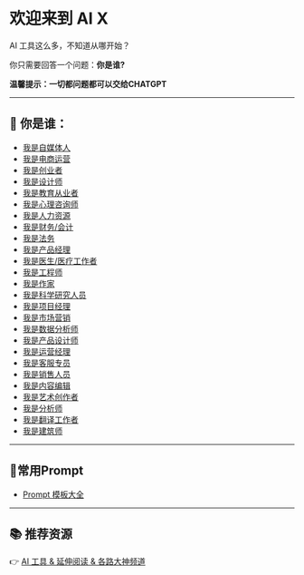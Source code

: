# 欢迎来到 AI X

AI 工具这么多，不知道从哪开始？

你只需要回答一个问题：**你是谁?**

**温馨提示：一切都问题都可以交给CHATGPT**

---

## 👥 你是谁：

- [我是自媒体人](roles/media-creator.md)
- [我是电商运营](roles/ecommerce.md)
- [我是创业者](roles/founder.md)
- [我是设计师](roles/designer-creator.md)
- [我是教育从业者](roles/educator.md)
- [我是心理咨询师](roles/psychologist.md)
- [我是人力资源](roles/hr.md)
- [我是财务/会计](roles/finance.md)
- [我是法务](roles/legal.md)
- [我是产品经理](roles/product-manager.md)
- [我是医生/医疗工作者](roles/doctor.md)
- [我是工程师](roles/engineer.md)
- [我是作家](roles/writer.md)
- [我是科学研究人员](roles/researcher.md)
- [我是项目经理](roles/project-manager.md)
- [我是市场营销](roles/marketing.md)
- [我是数据分析师](roles/data-analyst.md)
- [我是产品设计师](roles/product-designer.md)
- [我是运营经理](roles/operations.md)
- [我是客服专员](roles/customer-support.md)
- [我是销售人员](roles/sales.md)
- [我是内容编辑](roles/content-editor.md)
- [我是艺术创作者](roles/artist.md)
- [我是分析师](roles/analyst.md)
- [我是翻译工作者](roles/translator.md)
- [我是建筑师](roles/architect.md)

---


## 🚀常用Prompt
- [Prompt 模板大全](prompt.md)

---

## 📚 推荐资源  
👉 [AI 工具 & 延伸阅读 & 各路大神频道](./resources.md)
